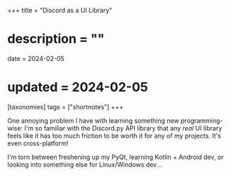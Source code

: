 +++
title = "Discord as a UI Library"
# description = ""
date = 2024-02-05
# updated = 2024-02-05
[taxonomies]
tags = ["shortnotes"]
+++

One annoying problem I have with learning something new programming-wise: 
I'm so familiar with the Discord.py API library that any *real* UI library feels like it has too much friction to be worth it for any of my projects.
It's even cross-platform!

I'm torn between freshening up my PyQt, learning Kotlin + Android dev, or looking into something else for Linux/Windows dev...
